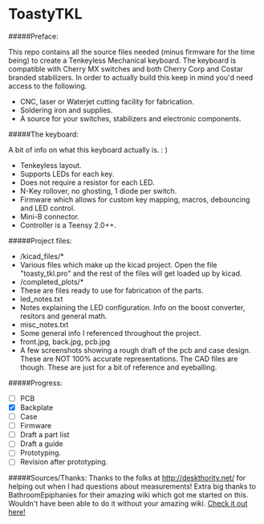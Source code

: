 ToastyTKL
=========

#####Preface:

This repo contains all the source files needed (minus firmware for the time being) to create a Tenkeyless Mechanical keyboard.  The keyboard is compatible with Cherry MX switches and both Cherry Corp and Costar branded stabilizers.
In order to actually build this keep in mind you'd need access to the following.
- CNC, laser or Waterjet cutting facility for fabrication.
- Soldering iron and supplies.
- A source for your switches, stabilizers and electronic components.

#####The keyboard:

A bit of info on what this keyboard actually is. : )
- Tenkeyless layout.
- Supports LEDs for each key.
- Does not require a resistor for each LED.
- N-Key rollover, no ghosting, 1 diode per switch.
- Firmware which allows for custom key mapping, macros, debouncing and LED control.
- Mini-B connector.
- Controller is a Teensy 2.0++.

#####Project files:

- /kicad_files/*
 - Various files which make up the kicad project.  Open the file "toasty_tkl.pro" and the rest of the files will get loaded up by kicad.
- /completed_plots/*
 - These are files ready to use for fabrication of the parts.
- led_notes.txt
 - Notes explaining the LED configuration.  Info on the boost converter, resitors and general math.
- misc_notes.txt
 - Some general info I referenced throughout the project.
- front.jpg, back.jpg, pcb.jpg
 - A few screenshots showing a rough draft of the pcb and case design.  These are NOT 100% accurate representations.  The CAD files are though.  These are just for a bit of reference and eyeballing.

#####Progress:

- [ ] PCB
- [x] Backplate 
- [ ] Case
- [ ] Firmware
- [ ] Draft a part list
- [ ] Draft a guide
- [ ] Prototyping.
- [ ] Revision after prototyping.

#####Sources/Thanks:
Thanks to the folks at http://deskthority.net/ for helping out when I had questions about measurements!
Extra big thanks to BathroomEpiphanies for their amazing wiki which got me started on this.  Wouldn't have been able to do it without your amazing wiki.
[Check it out here!](http://deskthority.net/wiki/KiCAD_keyboard_PCB_design_guide)
